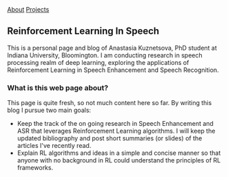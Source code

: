 <div class="topnav">
  <a href="https://ana-kuznetsova.github.io/about">About</a>
  <a href="https://ana-kuznetsova.github.io/projects">Projects</a>
</div>

## Reinforcement Learning In Speech

This is a personal page and blog of Anastasia Kuznetsova, PhD student at Indiana University, Bloomington. I am conducting research in speech processing realm of deep learning, exploring the applications of Reinforcement Learning in Speech Enhancement and Speech Recognition.

### What is this web page about?
This page is quite fresh, so not much content here so far. By writing this blog I pursue two main goals:
 - Keep the track of the on going research in Speech Enhancement and ASR that leverages Reinforcement Learning algorithms. I will keep the updated bibliography and post short summaries (or slides) of the articles I've recently read.
 - Explain RL algorithms and ideas in a simple and concise manner so that anyone with no background in RL could understand the principles of RL frameworks.